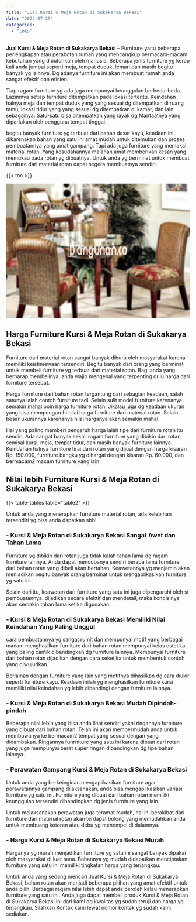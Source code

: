 ```yaml
---
title: "Jual Kursi & Meja Rotan di Sukakarya Bekasi"
date: "2024-07-29"
categories: 
  - "toko"
---
```


**Jual Kursi & Meja Rotan di Sukakarya Bekasi** – Furniture yaitu beberapa perlengkapan atau perabotan rumah yang mencangkup bermacam-macam kebutuhan yang dibutuhkan oleh manusia. Beberapa jenis furniture yg kerap kali anda jumpai seperti meja, tempat duduk, lemari dan masih begitu banyak yg lainnya. Dg adanya furniture ini akan membuat rumah anda sangat efektif dan efisien.

Tiap ragam furniture yg ada juga mempunyai keunggulan berbeda-beda. Lazimnya setiap furniture ditempatkan pada lokasi tertentu. Keindahan halnya meja dan tempat duduk yang yang sesuai dg ditempatkan di ruang tamu, lokasi tidur yang yang sesuai dg ditempatkan di kamar, dan lain sebagainya. Satu-satu bisa ditempatkan yang layak dg Manfaatnya yang diperlukan oleh pengguna tempat tinggal.

begitu banyak furniture yg terbuat dari bahan dasar kayu, keadaan ini dikarenakan bahan yang satu ini amat mudah untuk ditemukan dan proses pembuatannya yang amat gampang. Tapi ada juga furniture yang memakai material rotan. Yang kesudahannya malahan amat memberikan kesan yang memukau pada rotan yg dibuatnya. Untuk anda yg berminat untuk membuat furniture dari material rotan dapat segera membuatnya sendiri.

{{< toc >}}

![Jual Kursi & Meja Rotan di Sukakarya Bekasi](/images/kursi-meja-rotan-murah18.png)

## Harga Furniture Kursi & Meja Rotan di Sukakarya Bekasi

Furniture dari material rotan sangat banyak diburu oleh masyarakat karena memiliki keistimewaan tersendiri. Begitu banyak dari orang yang berminat untuk membeli furniture yg terbuat dari material rotan. Bagi anda yang berharap membelinya, anda wajib mengenal yang terpenting dulu harga dari furniture tersebut.

Harga furniture dari bahan rotan tergantung dari sebagian keadaan, salah satunya ialah contoh furniture tadi. Selain sulit model furniture karenanya semakin mahal poin harga furniture rotan. Jikalau juga dg keadaan ukuran yang bisa mempengaruhi nilai harga furniture dari material rotan. Selain besar ukurannya karenanya nilai harganya akan semakin mahal.

Hal yang paling memberi pengaruh harga ialah tipe dari furniture rotan itu sendiri. Ada sangat banyak sekali ragam furniture yang dibikin dari rotan, semisal kursi, meja, tempat tidur, dan masih banyak furniture lainnya. Keindahan halnya furniture tirai dari rotan yang dijual dengan harga kisaran Rp. 150.000, furniture bangku yg dihargai dengan kisaran Rp. 60.000, dan bermacam2 macam furniture yang lain.

## Nilai lebih Furniture Kursi & Meja Rotan di Sukakarya Bekasi

{{< table-tables table="table2" >}}

Untuk anda yang menerapkan furniture material rotan, ada kelebihan tersendiri yg bisa anda dapatkan sbb!

### \- Kursi & Meja Rotan di Sukakarya Bekasi Sangat Awet dan Tahan Lama

Furniture yg dibikin dari rotan juga tidak kalah tahan lama dg ragam furniture lainnya. Anda dapat mencobanya sendiri berapa lama furniture dari bahan rotan yang dibeli akan bertahan. Keawetannya yg menjamin akan menjadikan begitu banyak orang berminat untuk mengaplikasikan furniture yg satu ini.

Selain dari itu, keawetan dari furniture yang satu ini juga dipengaruhi oleh si pembuatannya. dijadikan secara efektif dan mendetail, maka kondisinya akan semakin tahan lama ketika digunakan.

### \- Kursi & Meja Rotan di Sukakarya Bekasi Memiliki Nilai Keindahan Yang Paling Unggul

cara pembuatannya yg sangat rumit dan mempunyai motif yang berbagai macam menghasilkan furniture dari bahan rotan mempunyai kelas estetika yang paling cantik dibandingkan dg furniture lainnya. Mempunyai furniture dari bahan rotan dijadikan dengan cara seketika untuk membentuk contoh yang diwujudkan.

Berlainan dengan furniture yang lain yang motifnya dihasilkan dg cara diukir seperti furniture kayu. Keadaan inilah yg menghasilkan furniture kursi memiliki nilai keindahan yg lebih dibandingi dengan furniture lainnya.

### \- Kursi & Meja Rotan di Sukakarya Bekasi Mudah Dipindah-pindah

Beberapa nilai lebih yang bisa anda lihat sendiri yakni ringannya furniture yang dibuat dari bahan rotan. Telah ini akan mempermudah anda untuk membawanya ke bermacam2 tempat yang sesuai dengan yang didambakan. Ringannya funrniture yang satu ini karena dibuat dari rotan yang juga mempunyai berat super ringan dibandingkan dg tipe bahan lainnya.

### \- Perawatan Gampang Kursi & Meja Rotan di Sukakarya Bekasi

Untuk anda yang berkeinginan mengaplikasikan furniture agar perawatannya gampang dilaksanakan, anda bisa mengaplikasikan variasi furniture yg satu ini. Furniture yang dibuat dari bahan rotan memiliki keunggulan tersendiri dibandingkan dg jenis furniture yang lain.

Untuk melaksanakan perawatan juga teramat mudah, hal ini berakibat dari furniture dari material rotan akan terdapat bolong yang memudahkan anda untuk membuang kotoran atau debu yg menempel di dalamnya.

### \- Harga Kursi & Meja Rotan di Sukakarya Bekasi Murah

Harganya yg murah menjadikan furniture yg satu ini sangat banyak dipakai oleh masyarakat di luar sana. Bahannya yg mudah didapatkan menciptakan furniture yang satu ini memiliki tingkatan harga yang terjangkau.

Untuk anda yang sedang mencari Jual Kursi & Meja Rotan di Sukakarya Bekasi, bahan rotan akan menjadi beberapa pilihan yang amat efektif untuk anda pilih. Berbagai ragam nilai lebih dapat anda peroleh kalau menerapkan furniture yang satu ini. Anda juga dapat membeli produk Kursi & Meja Rotan di Sukakarya Bekasi ini dari kami dg kwalitas yg sudah teruji dan harga yg terjangkau. Silahkan Kontak kami lewat nomor kontak yg sudah kami sediakan.
